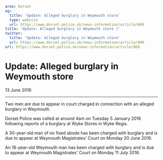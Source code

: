 ```yaml
area: Dorset
og:
  title: 'Update: Alleged burglary in Weymouth store'
  type: website
  url: https://www.dorset.police.uk/news-information/article/869
title: 'Update: Alleged burglary in Weymouth store |'
twitter:
  title: 'Update: Alleged burglary in Weymouth store'
  url: https://www.dorset.police.uk/news-information/article/869
url: https://www.dorset.police.uk/news-information/article/869
```

# Update: Alleged burglary in Weymouth store

13 June 2016

* * *

Two men are due to appear in court charged in connection with an alleged burglary in Weymouth.

Dorset Police was called at around 4am on Tuesday 5 January 2016 following reports of a burglary at Wyke Stores in Wyke Regis.

A 30-year-old man of no fixed abode has been charged with burglary and is due to appear at Weymouth Magistrates' Court on Monday 20 June 2016.

An 18-year-old Weymouth man has been charged with burglary and is due to appear at Weymouth Magistrates' Court on Monday 11 July 2016.
